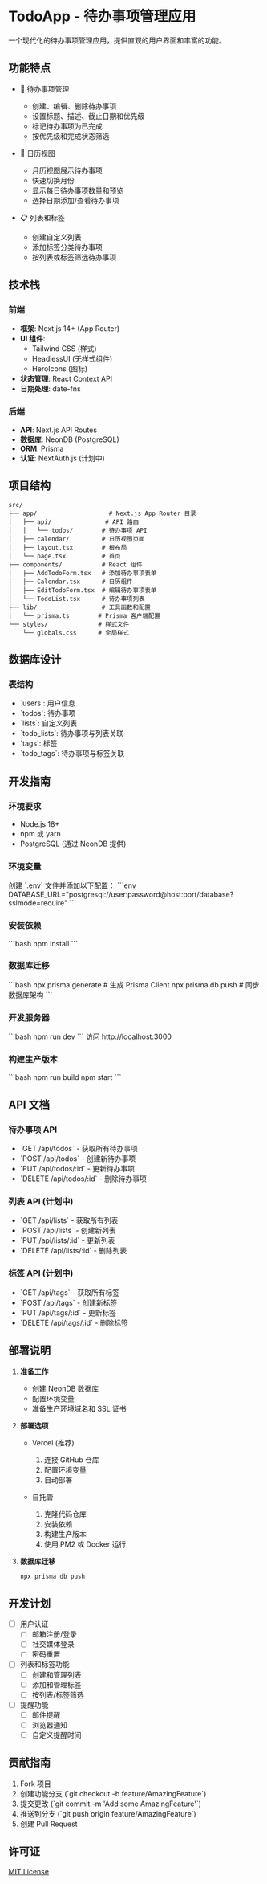 # TodoApp - 待办事项管理应用

一个现代化的待办事项管理应用，提供直观的用户界面和丰富的功能。

## 功能特点

- 📝 待办事项管理
  - 创建、编辑、删除待办事项
  - 设置标题、描述、截止日期和优先级
  - 标记待办事项为已完成
  - 按优先级和完成状态筛选

- 📅 日历视图
  - 月历视图展示待办事项
  - 快速切换月份
  - 显示每日待办事项数量和预览
  - 选择日期添加/查看待办事项

- 📋 列表和标签
  - 创建自定义列表
  - 添加标签分类待办事项
  - 按列表或标签筛选待办事项

## 技术栈

### 前端
- **框架**: Next.js 14+ (App Router)
- **UI 组件**: 
  - Tailwind CSS (样式)
  - HeadlessUI (无样式组件)
  - HeroIcons (图标)
- **状态管理**: React Context API
- **日期处理**: date-fns

### 后端
- **API**: Next.js API Routes
- **数据库**: NeonDB (PostgreSQL)
- **ORM**: Prisma
- **认证**: NextAuth.js (计划中)

## 项目结构
```
src/
├── app/                    # Next.js App Router 目录
│   ├── api/               # API 路由
│   │   └── todos/        # 待办事项 API
│   ├── calendar/         # 日历视图页面
│   ├── layout.tsx        # 根布局
│   └── page.tsx          # 首页
├── components/           # React 组件
│   ├── AddTodoForm.tsx   # 添加待办事项表单
│   ├── Calendar.tsx      # 日历组件
│   ├── EditTodoForm.tsx  # 编辑待办事项表单
│   └── TodoList.tsx      # 待办事项列表
├── lib/                  # 工具函数和配置
│   └── prisma.ts        # Prisma 客户端配置
└── styles/              # 样式文件
    └── globals.css      # 全局样式
```
## 数据库设计

### 表结构
- \`users\`: 用户信息
- \`todos\`: 待办事项
- \`lists\`: 自定义列表
- \`todo_lists\`: 待办事项与列表关联
- \`tags\`: 标签
- \`todo_tags\`: 待办事项与标签关联

## 开发指南

### 环境要求
- Node.js 18+
- npm 或 yarn
- PostgreSQL (通过 NeonDB 提供)

### 环境变量
创建 \`.env\` 文件并添加以下配置：
\`\`\`env
DATABASE_URL="postgresql://user:password@host:port/database?sslmode=require"
\`\`\`

### 安装依赖
\`\`\`bash
npm install
\`\`\`

### 数据库迁移
\`\`\`bash
npx prisma generate   # 生成 Prisma Client
npx prisma db push    # 同步数据库架构
\`\`\`

### 开发服务器
\`\`\`bash
npm run dev
\`\`\`
访问 http://localhost:3000

### 构建生产版本
\`\`\`bash
npm run build
npm start
\`\`\`

## API 文档

### 待办事项 API
- \`GET /api/todos\` - 获取所有待办事项
- \`POST /api/todos\` - 创建新待办事项
- \`PUT /api/todos/:id\` - 更新待办事项
- \`DELETE /api/todos/:id\` - 删除待办事项

### 列表 API (计划中)
- \`GET /api/lists\` - 获取所有列表
- \`POST /api/lists\` - 创建新列表
- \`PUT /api/lists/:id\` - 更新列表
- \`DELETE /api/lists/:id\` - 删除列表

### 标签 API (计划中)
- \`GET /api/tags\` - 获取所有标签
- \`POST /api/tags\` - 创建新标签
- \`PUT /api/tags/:id\` - 更新标签
- \`DELETE /api/tags/:id\` - 删除标签

## 部署说明

1. **准备工作**
   - 创建 NeonDB 数据库
   - 配置环境变量
   - 准备生产环境域名和 SSL 证书

2. **部署选项**
   - Vercel (推荐)
     1. 连接 GitHub 仓库
     2. 配置环境变量
     3. 自动部署
   
   - 自托管
     1. 克隆代码仓库
     2. 安装依赖
     3. 构建生产版本
     4. 使用 PM2 或 Docker 运行

3. **数据库迁移**
   ```bash
   npx prisma db push
   ```

## 开发计划

- [ ] 用户认证
  - [ ] 邮箱注册/登录
  - [ ] 社交媒体登录
  - [ ] 密码重置

- [ ] 列表和标签功能
  - [ ] 创建和管理列表
  - [ ] 添加和管理标签
  - [ ] 按列表/标签筛选

- [ ] 提醒功能
  - [ ] 邮件提醒
  - [ ] 浏览器通知
  - [ ] 自定义提醒时间

## 贡献指南

1. Fork 项目
2. 创建功能分支 (\`git checkout -b feature/AmazingFeature\`)
3. 提交更改 (\`git commit -m 'Add some AmazingFeature'\`)
4. 推送到分支 (\`git push origin feature/AmazingFeature\`)
5. 创建 Pull Request

## 许可证

[MIT License](LICENSE)